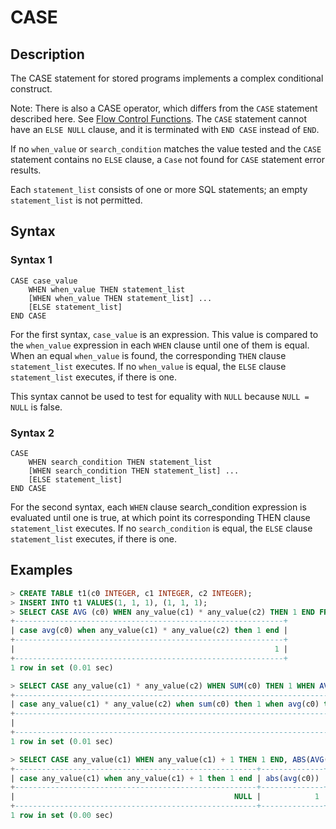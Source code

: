 # **CASE**

## **Description**

The CASE statement for stored programs implements a complex conditional construct.

Note: There is also a CASE operator, which differs from the `CASE` statement described here. See [Flow Control Functions](operators/flow-control-functions/case.md). The `CASE` statement cannot have an `ELSE NULL` clause, and it is terminated with `END CASE` instead of `END`.

If no `when_value` or `search_condition` matches the value tested and the `CASE` statement contains no `ELSE` clause, a `Case` not found for `CASE` statement error results.

Each `statement_list` consists of one or more SQL statements; an empty `statement_list` is not permitted.

## **Syntax**

### **Syntax 1**

```
CASE case_value
    WHEN when_value THEN statement_list
    [WHEN when_value THEN statement_list] ...
    [ELSE statement_list]
END CASE
```

For the first syntax, `case_value` is an expression. This value is compared to the `when_value` expression in each `WHEN` clause until one of them is equal. When an equal `when_value` is found, the corresponding `THEN` clause `statement_list` executes. If no `when_value` is equal, the `ELSE` clause `statement_list` executes, if there is one.

This syntax cannot be used to test for equality with `NULL` because `NULL = NULL` is false.

### **Syntax 2**

```
CASE
    WHEN search_condition THEN statement_list
    [WHEN search_condition THEN statement_list] ...
    [ELSE statement_list]
END CASE

```

For the second syntax, each `WHEN` clause search_condition expression is evaluated until one is true, at which point its corresponding THEN clause `statement_list` executes. If no `search_condition` is equal, the `ELSE` clause `statement_list` executes, if there is one.

## **Examples**

```sql
> CREATE TABLE t1(c0 INTEGER, c1 INTEGER, c2 INTEGER);
> INSERT INTO t1 VALUES(1, 1, 1), (1, 1, 1);
> SELECT CASE AVG (c0) WHEN any_value(c1) * any_value(c2) THEN 1 END FROM t1;
+------------------------------------------------------------+
| case avg(c0) when any_value(c1) * any_value(c2) then 1 end |
+------------------------------------------------------------+
|                                                          1 |
+------------------------------------------------------------+
1 row in set (0.01 sec)

> SELECT CASE any_value(c1) * any_value(c2) WHEN SUM(c0) THEN 1 WHEN AVG(c0) THEN 2 END FROM t1;
+--------------------------------------------------------------------------------+
| case any_value(c1) * any_value(c2) when sum(c0) then 1 when avg(c0) then 2 end |
+--------------------------------------------------------------------------------+
|                                                                              2 |
+--------------------------------------------------------------------------------+
1 row in set (0.01 sec)

> SELECT CASE any_value(c1) WHEN any_value(c1) + 1 THEN 1 END, ABS(AVG(c0)) FROM t1;
+------------------------------------------------------+--------------+
| case any_value(c1) when any_value(c1) + 1 then 1 end | abs(avg(c0)) |
+------------------------------------------------------+--------------+
|                                                 NULL |            1 |
+------------------------------------------------------+--------------+
1 row in set (0.00 sec)
```
